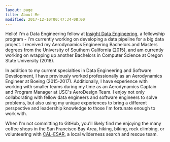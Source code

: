```yaml
---
layout: page
title: About Me
modified: 2017-12-10T00:47:34-08:00
---
```


Hello! I'm a Data Engineering fellow at [Insight Data Engineering](http://insightdataengineering.com/), a fellowship program - I'm currently working on developing a data pipeline for a big data project. I received my Aerodynamics Engineering Bachelors and Masters degrees from the University of Southern California (2015), and am currently working on wrapping up another Bachelors in Computer Science at Oregon State University (2018).


In addition to my current specialties in Data Engineering and Software Development, I have previously worked professionally as an Aerodynamics Engineer at Boeing (2015-2017). Additionally, I have experience with working with smaller teams during my time as an Aerodynamics Captain and Program Manager at USC's AeroDesign Team. I enjoy not only collaborating with fellow data engineers and software engineers to solve problems, but also using my unique experiences to bring a different perspective and leadership knowledge to those I'm fortunate enough to work with.

When I'm not committing to GitHub, you'll likely find me enjoying the many coffee shops in the San Francisco Bay Area, hiking, biking, rock climbing, or volunteering with [CAL-ESAR](http://www.cal-esar.org/), a local wilderness search and rescue team.
